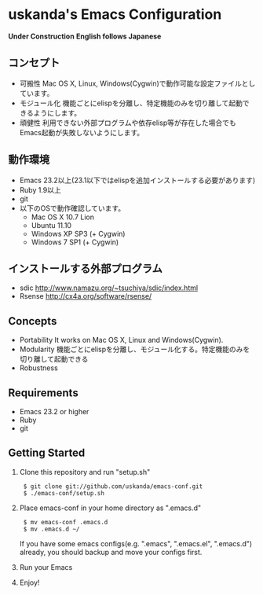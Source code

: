 # uskanda's Emacs Configuration
__Under Construction__
__English follows Japanese__

## コンセプト
* 可搬性
Mac OS X, Linux, Windows(Cygwin)で動作可能な設定ファイルとしています。
* モジュール化
機能ごとにelispを分離し、特定機能のみを切り離して起動できるようにします。
* 頑健性
利用できない外部プログラムや依存elisp等が存在した場合でもEmacs起動が失敗しないようにします。

## 動作環境
* Emacs 23.2以上(23.1以下ではelispを追加インストールする必要があります)
* Ruby 1.9以上
* git
* 以下のOSで動作確認しています。
  * Mac OS X 10.7 Lion
  * Ubuntu 11.10
  * Windows XP SP3 (+ Cygwin)
  * Windows 7 SP1 (+ Cygwin)  

## インストールする外部プログラム
* sdic
http://www.namazu.org/~tsuchiya/sdic/index.html
* Rsense
http://cx4a.org/software/rsense/
  
## Concepts
* Portability
It works on Mac OS X, Linux and Windows(Cygwin).
* Modularity
機能ごとにelispを分離し、モジュール化する。特定機能のみを切り離して起動できる
* Robustness


## Requirements
* Emacs 23.2 or higher
* Ruby
* git

## Getting Started
1. Clone this repository and run "setup.sh"

        $ git clone git://github.com/uskanda/emacs-conf.git
        $ ./emacs-conf/setup.sh

2. Place emacs-conf in your home directory as ".emacs.d"

        $ mv emacs-conf .emacs.d
        $ mv .emacs.d ~/

    If you have some emacs configs(e.g. ".emacs", ".emacs.el", ".emacs.d") already, you should backup and move your configs first.

3. Run your Emacs

4. Enjoy!
